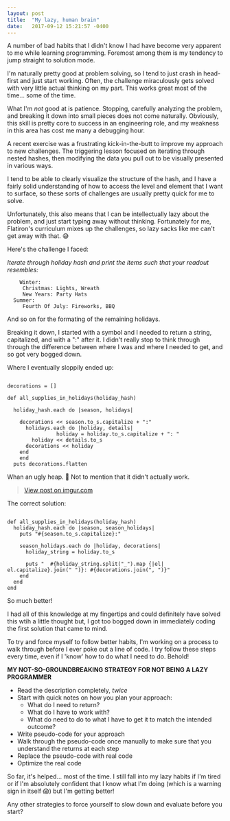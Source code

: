 ```yaml
---
layout: post
title:  "My lazy, human brain"
date:   2017-09-12 15:21:57 -0400
---
```


A number of bad habits that I didn't know I had have become very apparent to me while learning programming. Foremost among them is my tendency to jump straight to solution mode. 

I'm naturally pretty good at problem solving, so I tend to just crash in head-first and just start working. Often, the challenge miraculously gets solved with very little actual thinking on my part. This works great most of the time... some of the time.

What I'm *not* good at is patience. Stopping, carefully analyzing the problem, and breaking it down into small pieces does not come naturally. Obviously, this skill is pretty core to success in an engineering role, and my weakness in this area has cost me many a debugging hour. 

A recent exercise was a frustrating kick-in-the-butt to improve my approach to new challenges. The triggering lesson focused on iterating through nested hashes, then modifying the data you pull out to be visually presented in various ways. 

I tend to be able to clearly visualize the structure of the hash, and I have a fairly solid understanding of how to access the level and element that I want to surface, so these sorts of challenges are usually pretty quick for me to solve. 

Unfortunately, this also means that I can be intellectually lazy about the problem, and just start typing away without thinking. Fortunately for me, Flatiron's curriculum mixes up the challenges, so lazy sacks like me can't get away with that. 😅

Here's the challenge I faced:

*Iterate through holiday hash and print the items such that your readout resembles:*

```
	Winter:
     Christmas: Lights, Wreath
     New Years: Party Hats
  Summer:
     Fourth Of July: Fireworks, BBQ
```
 
And so on for the formating of the remaining holidays.

Breaking it down, I started with a symbol and I needed to return a string, capitalized, and with a ":" after it. I didn't really stop to think through through the difference between where I was and where I needed to get, and so got very bogged down.

Where I eventually sloppily ended up: 

```

decorations = []

def all_supplies_in_holidays(holiday_hash)

  holiday_hash.each do |season, holidays|
	
    decorations << season.to_s.capitalize + ":"
      holidays.each do |holiday, details|
				holiday = holiday.to_s.capitalize + ": "
        holiday << details.to_s
      decorations << holiday
    end
	end
  puts decorations.flatten
```

Whan an ugly heap. 💩 Not to mention that it didn't actually work.	

<blockquote class="imgur-embed-pub" lang="en" data-id="6pImDY8"><a href="//imgur.com/6pImDY8">View post on imgur.com</a></blockquote><script async src="//s.imgur.com/min/embed.js" charset="utf-8"></script>

The correct solution:
	
```

def all_supplies_in_holidays(holiday_hash)
  holiday_hash.each do |season, season_holidays|
    puts "#{season.to_s.capitalize}:"

    season_holidays.each do |holiday, decorations|
      holiday_string = holiday.to_s

      puts "  #{holiday_string.split("_").map {|el| el.capitalize}.join(" ")}: #{decorations.join(", ")}"
    end
  end
end

```

So much better!

I had all of this knowledge at my fingertips and could definitely have solved this wtih a little thought but, I got too bogged down in immediately coding the first solution that came to mind. 

To try and force myself to follow better habits, I'm working on a process to walk through before I ever poke out a line of code. I try follow these steps every time, even if I 'know' how to do what I need to do. Behold!


**MY NOT-SO-GROUNDBREAKING STRATEGY FOR NOT BEING A LAZY PROGRAMMER**

* Read the description completely, *twice*
* Start with quick notes on how you plan your approach: 
	* What do I need to return? 
	* What do I have to work with?
	* What do need to do to what I have to get it to match the intended outcome?
* Write pseudo-code for your approach
* Walk through the pseudo-code once manually to make sure that you understand the returns at each step
* Replace the pseudo-code with real code
* Optimize the real code

So far, it's helped... most of the time. I still fall into my lazy habits if I'm tired or if I'm absolutely confident that I know what I'm doing (which is a warning sign in itself 😱) but I'm getting better!

Any other strategies to force yourself to slow down and evaluate before you start?
